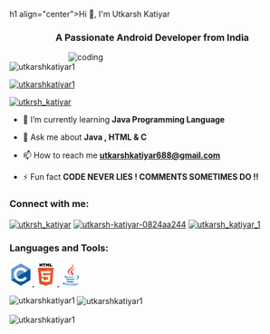 h1 align="center">Hi 👋, I'm Utkarsh Katiyar</h1>
<h3 align="center">A Passionate Android Developer from India</h3>
<img align="right" alt="coding" width="400" src="https://giphy.com/gifs/scaler-official-sleep-code-coding-bAQH7WXKqtIBrPs7sR">

<p align="left"> <img src="https://komarev.com/ghpvc/?username=utkarshkatiyar1&label=Profile%20views&color=0e75b6&style=flat" alt="utkarshkatiyar1" /> </p>

<p align="left"> <a href="https://github.com/ryo-ma/github-profile-trophy"><img src="https://github-profile-trophy.vercel.app/?username=utkarshkatiyar1" alt="utkarshkatiyar1" /></a> </p>

<p align="left"> <a href="https://twitter.com/utkrsh_katiyar" target="blank"><img src="https://img.shields.io/twitter/follow/utkrsh_katiyar?logo=twitter&style=for-the-badge" alt="utkrsh_katiyar" /></a> </p>

- 🌱 I’m currently learning **Java Programming Language**

- 💬 Ask me about **Java , HTML & C**

- 📫 How to reach me **utkarshkatiyar688@gmail.com**

- ⚡ Fun fact **CODE NEVER LIES ! COMMENTS SOMETIMES DO !!**

<h3 align="left">Connect with me:</h3>
<p align="left">
<a href="https://twitter.com/utkrsh_katiyar" target="blank"><img align="center" src="https://raw.githubusercontent.com/rahuldkjain/github-profile-readme-generator/master/src/images/icons/Social/twitter.svg" alt="utkrsh_katiyar" height="30" width="40" /></a>
<a href="https://linkedin.com/in/utkarsh-katiyar-0824aa244" target="blank"><img align="center" src="https://raw.githubusercontent.com/rahuldkjain/github-profile-readme-generator/master/src/images/icons/Social/linked-in-alt.svg" alt="utkarsh-katiyar-0824aa244" height="30" width="40" /></a>
<a href="https://instagram.com/utkarsh_katiyar_1" target="blank"><img align="center" src="https://raw.githubusercontent.com/rahuldkjain/github-profile-readme-generator/master/src/images/icons/Social/instagram.svg" alt="utkarsh_katiyar_1" height="30" width="40" /></a>
</p>

<h3 align="left">Languages and Tools:</h3>
<p align="left"> <a href="https://www.cprogramming.com/" target="_blank" rel="noreferrer"> <img src="https://raw.githubusercontent.com/devicons/devicon/master/icons/c/c-original.svg" alt="c" width="40" height="40"/> </a> <a href="https://www.w3.org/html/" target="_blank" rel="noreferrer"> <img src="https://raw.githubusercontent.com/devicons/devicon/master/icons/html5/html5-original-wordmark.svg" alt="html5" width="40" height="40"/> </a> <a href="https://www.java.com" target="_blank" rel="noreferrer"> <img src="https://raw.githubusercontent.com/devicons/devicon/master/icons/java/java-original.svg" alt="java" width="40" height="40"/> </a> </p>

<p><img align="left" src="https://github-readme-stats.vercel.app/api/top-langs?username=utkarshkatiyar1&show_icons=true&locale=en&layout=compact" alt="utkarshkatiyar1" /></p>

<p>&nbsp;<img align="center" src="https://github-readme-stats.vercel.app/api?username=utkarshkatiyar1&show_icons=true&locale=en" alt="utkarshkatiyar1" /></p>

<p><img align="center" src="https://github-readme-streak-stats.herokuapp.com/?user=utkarshkatiyar1&" alt="utkarshkatiyar1" /></p>
